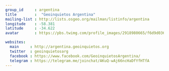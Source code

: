 ```yaml
---
group_id     : argentina
title        :  "Geoinquietos Argentina"
mailing-list : http://lists.osgeo.org/mailman/listinfo/argentina
longitude    : -58.381
latitude     : -34.622
avatar       : https://pbs.twimg.com/profile_images/2918980665/f6d9d0362a7b8d1240235b8ae8ea82d2.png

websites:
  main     : http://argentina.geoinquietos.org
  twitter  : geoinquietosarg
  facebook : https://www.facebook.com/GeoinquietosArgentina/ 
  telegram : https://telegram.me/joinchat/AKuQ-wAj66ncHaDfYfHTfA
---
```

